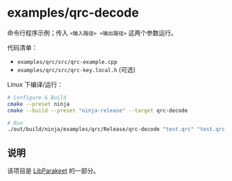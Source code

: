 # examples/qrc-decode

命令行程序示例；传入 `<输入路径> <输出路径>` 这两个参数运行。

代码清单：

* `examples/qrc/src/qrc-example.cpp`
* `examples/qrc/src/qrc-key.local.h` (可选)

Linux 下编译/运行：

```bash
# Configure & Build
cmake --preset ninja
cmake --build --preset "ninja-release" --target qrc-decode

# Run
./out/build/ninja/examples/qrc/Release/qrc-decode "test.qrc" "test.qrc.xml"
```

## 说明

该项目是 [LibParakeet][main_project] 的一部分。

[main_project]: https://github.com/parakeet-rs/libparakeet
